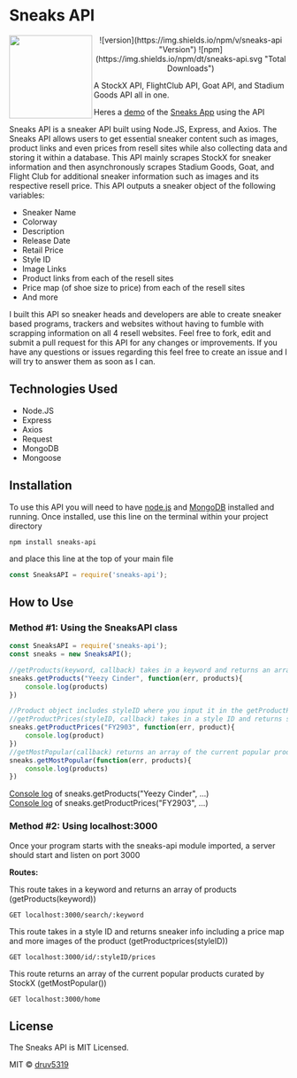 # Sneaks API
<p align="center">
<img src="https://github.com/druv5319/Sneaks-API/blob/master/Screenshots/Sneaks_Logo.png" width=150 align=left>
  </p>
<p align="center">
![version](https://img.shields.io/npm/v/sneaks-api "Version")
![npm](https://img.shields.io/npm/dt/sneaks-api.svg "Total Downloads")
  </p>

A StockX API, FlightClub API, Goat API, and Stadium Goods API all in one.

Heres a [demo](https://druv5319.github.io/sneaks-app) of the [Sneaks App](https://github.com/druv5319/sneaks-app) using the API

Sneaks API is a sneaker API built using Node.JS, Express, and Axios. The Sneaks API allows users to get essential sneaker content such as images, product links and even prices from resell sites while also collecting data and storing it within a database. This API mainly scrapes StockX for sneaker information and then asynchronously scrapes Stadium Goods, Goat, and Flight Club for additional sneaker information such as images and its respective resell price. This API outputs a sneaker object of the following variables:

  - Sneaker Name
  - Colorway
  - Description
  - Release Date
  - Retail Price
  - Style ID
  - Image Links
  - Product links from each of the resell sites
  - Price map (of shoe size to price) from each of the resell sites
  - And more

I built this API so sneaker heads and developers are able to create sneaker based programs, trackers and websites without having to fumble with scrapping information on all 4 resell websites. Feel free to fork, edit and submit a pull request for this API for any changes or improvements. If you have any questions or issues regarding this feel free to create an issue and I will try to answer them as soon as I can.
  


## Technologies Used
  - Node.JS
  - Express
  - Axios
  - Request
  - MongoDB
  - Mongoose
  

  
## Installation
To use this API you will need to have [node.js](https://nodejs.org/en/) and [MongoDB](https://docs.mongodb.com/manual/administration/install-community/) installed and running.
Once installed, use this line on the terminal within your project directory
```
npm install sneaks-api
```
and place this line at the top of your main file
```js
const SneaksAPI = require('sneaks-api');
```
## How to Use
### Method #1: Using the SneaksAPI class
```js
const SneaksAPI = require('sneaks-api');
const sneaks = new SneaksAPI();

//getProducts(keyword, callback) takes in a keyword and returns an array of products
sneaks.getProducts("Yeezy Cinder", function(err, products){
    console.log(products)
})

//Product object includes styleID where you input it in the getProductPrices function
//getProductPrices(styleID, callback) takes in a style ID and returns sneaker info including a price map and more images of the product
sneaks.getProductPrices("FY2903", function(err, product){
    console.log(product)
})
//getMostPopular(callback) returns an array of the current popular products curated by StockX
sneaks.getMostPopular(function(err, products){
    console.log(products)
})
```
[Console log](https://github.com/druv5319/Sneaks-API/blob/master/Screenshots/exampleSearchScreenshot%231.png) of sneaks.getProducts("Yeezy Cinder", ...)           
[Console log](https://github.com/druv5319/Sneaks-API/blob/master/Screenshots/exampleSearchScreenshot%232.png) of sneaks.getProductPrices("FY2903", ...)

### Method #2: Using localhost:3000
Once your program starts with the sneaks-api module imported, a server should start and listen on port 3000

<b>Routes:</b>

This route takes in a keyword and returns an array of products (getProducts(keyword))
```
GET localhost:3000/search/:keyword
```


This route takes in a style ID and returns sneaker info including a price map and more images of the product (getProductprices(styleID))
```
GET localhost:3000/id/:styleID/prices
```


This route returns an array of the current popular products curated by StockX (getMostPopular())
```
GET localhost:3000/home
```


## License
The Sneaks API is MIT Licensed.

MIT © [druv5319](https://github.com/druv5319)
  

